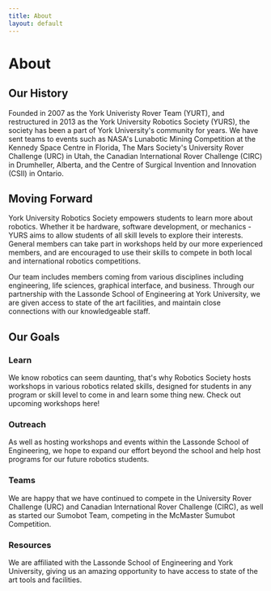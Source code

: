 ```yaml
---
title: About
layout: default
---
```


# About

## Our History

Founded in 2007 as the York Univeristy Rover Team (YURT), and restructured in 2013 as the York University Robotics Society (YURS), the society has been a part of York University's community for years. We have sent teams to events such as NASA's Lunabotic Mining Competition at the Kennedy Space Centre in Florida, The Mars Society's University Rover Challenge (URC) in Utah, the Canadian International Rover Challenge (CIRC) in Drumheller, Alberta, and the Centre of Surgical Invention and Innovation (CSII) in Ontario.

## Moving Forward

York University Robotics Society empowers students to learn more about robotics. Whether it be hardware, software development, or mechanics - YURS aims to allow students of all skill levels to explore their interests. General members can take part in workshops held by our more experienced members, and are encouraged to use their skills to compete in both local and international robotics competitions.

Our team includes members coming from various disciplines including engineering, life sciences, graphical interface, and business. Through our partnership with the Lassonde School of Engineering at York University, we are given access to state of the art facilities, and maintain close connections with our knowledgeable staff.

## Our Goals

### Learn

We know robotics can seem daunting, that's why Robotics Society hosts workshops in various robotics related skills, designed for students in any program or skill level to come in and learn some thing new.
Check out upcoming workshops here!

### Outreach

As well as hosting workshops and events within the Lassonde School of Engineering, we hope to expand our effort beyond the school and help host programs for our future robotics students.

### Teams 

We are happy that we have continued to compete in the University Rover Challenge (URC) and Canadian International Rover Challenge (CIRC), as well as started our Sumobot Team, competing in the McMaster Sumubot Competition.

### Resources

We are affiliated with the Lassonde School of Engineering and York University, giving us an amazing opportunity to have access to state of the art tools and facilities. 
